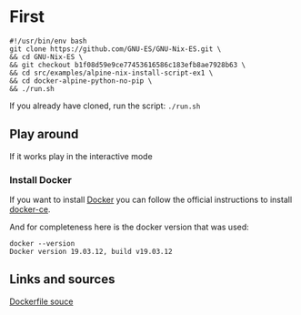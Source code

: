 # First

```
#!/usr/bin/env bash
git clone https://github.com/GNU-ES/GNU-Nix-ES.git \
&& cd GNU-Nix-ES \
&& git checkout b1f08d59e9ce77453616586c183efb8ae7928b63 \
&& cd src/examples/alpine-nix-install-script-ex1 \
&& cd docker-alpine-python-no-pip \
&& ./run.sh
```

If you already have cloned, run the script:
`./run.sh`


## Play around

If it works play in the interactive mode


### Install Docker

If you want to install [Docker](https://www.docker.com/) you can follow the official instructions to install [docker-ce](https://docs.docker.com/engine/install/).

And for completeness here is the docker version that was used:
```
docker --version
Docker version 19.03.12, build v19.03.12
```

## Links and sources


[Dockerfile souce](https://github.com/docker-library/python/blob/b1f08d59e9ce77453616586c183efb8ae7928b63/3.8/alpine3.12/Dockerfile)
